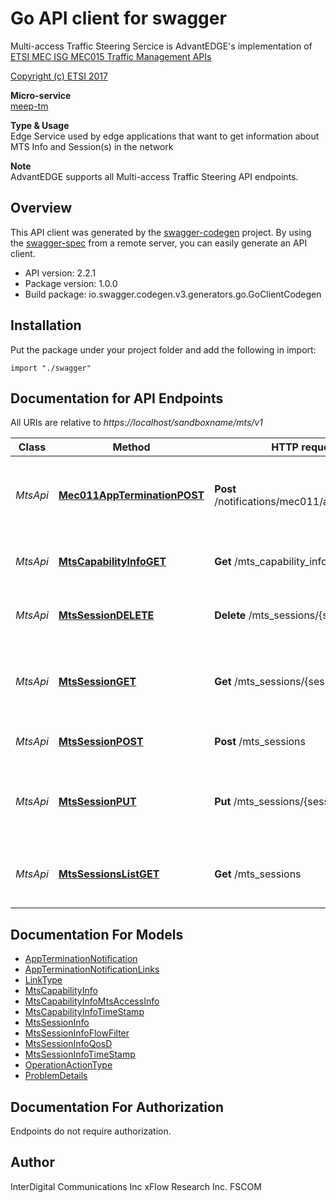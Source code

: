 # Go API client for swagger

Multi-access Traffic Steering Sercice is AdvantEDGE's implementation of [ETSI MEC ISG MEC015 Traffic Management APIs](https://www.etsi.org/deliver/etsi_gs/MEC/001_099/015/02.02.01_60/gs_MEC015v020201p.pdf) <p>[Copyright (c) ETSI 2017](https://forge.etsi.org/etsi-forge-copyright-notice.txt) <p>**Micro-service**<br>[meep-tm](https://github.com/InterDigitalInc/AdvantEDGE/tree/master/go-apps/meep-tm/server/mts) <p>**Type & Usage**<br>Edge Service used by edge applications that want to get information about MTS Info and Session(s) in the network <p>**Note**<br>AdvantEDGE supports all Multi-access Traffic Steering API endpoints.

## Overview
This API client was generated by the [swagger-codegen](https://github.com/swagger-api/swagger-codegen) project.  By using the [swagger-spec](https://github.com/swagger-api/swagger-spec) from a remote server, you can easily generate an API client.

- API version: 2.2.1
- Package version: 1.0.0
- Build package: io.swagger.codegen.v3.generators.go.GoClientCodegen

## Installation
Put the package under your project folder and add the following in import:
```golang
import "./swagger"
```

## Documentation for API Endpoints

All URIs are relative to *https://localhost/sandboxname/mts/v1*

Class | Method | HTTP request | Description
------------ | ------------- | ------------- | -------------
*MtsApi* | [**Mec011AppTerminationPOST**](docs/MtsApi.md#mec011appterminationpost) | **Post** /notifications/mec011/appTermination | MEC011 Application Termination notification for self termination
*MtsApi* | [**MtsCapabilityInfoGET**](docs/MtsApi.md#mtscapabilityinfoget) | **Get** /mts_capability_info | Retrieve the MTS capability informations
*MtsApi* | [**MtsSessionDELETE**](docs/MtsApi.md#mtssessiondelete) | **Delete** /mts_sessions/{sessionId} | Remove specific MTS session
*MtsApi* | [**MtsSessionGET**](docs/MtsApi.md#mtssessionget) | **Get** /mts_sessions/{sessionId} | Retrieve information about specific MTS session
*MtsApi* | [**MtsSessionPOST**](docs/MtsApi.md#mtssessionpost) | **Post** /mts_sessions | Create a MTS session
*MtsApi* | [**MtsSessionPUT**](docs/MtsApi.md#mtssessionput) | **Put** /mts_sessions/{sessionId} | Update the information about specific MTS session
*MtsApi* | [**MtsSessionsListGET**](docs/MtsApi.md#mtssessionslistget) | **Get** /mts_sessions | Retrieve information about a list of MTS sessions

## Documentation For Models

 - [AppTerminationNotification](docs/AppTerminationNotification.md)
 - [AppTerminationNotificationLinks](docs/AppTerminationNotificationLinks.md)
 - [LinkType](docs/LinkType.md)
 - [MtsCapabilityInfo](docs/MtsCapabilityInfo.md)
 - [MtsCapabilityInfoMtsAccessInfo](docs/MtsCapabilityInfoMtsAccessInfo.md)
 - [MtsCapabilityInfoTimeStamp](docs/MtsCapabilityInfoTimeStamp.md)
 - [MtsSessionInfo](docs/MtsSessionInfo.md)
 - [MtsSessionInfoFlowFilter](docs/MtsSessionInfoFlowFilter.md)
 - [MtsSessionInfoQosD](docs/MtsSessionInfoQosD.md)
 - [MtsSessionInfoTimeStamp](docs/MtsSessionInfoTimeStamp.md)
 - [OperationActionType](docs/OperationActionType.md)
 - [ProblemDetails](docs/ProblemDetails.md)

## Documentation For Authorization
 Endpoints do not require authorization.


## Author

InterDigital Communications Inc
xFlow Research Inc.
FSCOM
